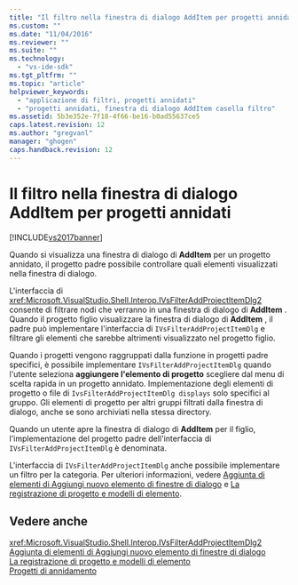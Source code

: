 ```yaml
---
title: "Il filtro nella finestra di dialogo AddItem per progetti annidati | Microsoft Docs"
ms.custom: ""
ms.date: "11/04/2016"
ms.reviewer: ""
ms.suite: ""
ms.technology: 
  - "vs-ide-sdk"
ms.tgt_pltfrm: ""
ms.topic: "article"
helpviewer_keywords: 
  - "applicazione di filtri, progetti annidati"
  - "progetti annidati, finestra di dialogo AddItem casella filtro"
ms.assetid: 5b3e352e-7f18-4f66-be16-b0ad55637ce5
caps.latest.revision: 12
ms.author: "gregvanl"
manager: "ghogen"
caps.handback.revision: 12
---
```

# Il filtro nella finestra di dialogo AddItem per progetti annidati
[!INCLUDE[vs2017banner](../../code-quality/includes/vs2017banner.md)]

Quando si visualizza una finestra di dialogo di **AddItem** per un progetto annidato, il progetto padre possibile controllare quali elementi visualizzati nella finestra di dialogo.  
  
 L'interfaccia di <xref:Microsoft.VisualStudio.Shell.Interop.IVsFilterAddProjectItemDlg2> consente di filtrare nodi che verranno in una finestra di dialogo di **AddItem** .  Quando il progetto figlio visualizzare la finestra di dialogo di **AddItem** , il padre può implementare l'interfaccia di `IVsFilterAddProjectItemDlg` e filtrare gli elementi che sarebbe altrimenti visualizzato nel progetto figlio.  
  
 Quando i progetti vengono raggruppati dalla funzione in progetti padre specifici, è possibile implementare `IVsFilterAddProjectItemDlg` quando l'utente seleziona **aggiungere l'elemento di progetto** scegliere dal menu di scelta rapida in un progetto annidato.  Implementazione degli elementi di progetto o file di `IvsFilterAddProjectItemDlg displays` solo specifici al gruppo.  Gli elementi di progetto per altri gruppi filtrati dalla finestra di dialogo, anche se sono archiviati nella stessa directory.  
  
 Quando un utente apre la finestra di dialogo di **AddItem** per il figlio, l'implementazione del progetto padre dell'interfaccia di `IVsFilterAddProjectItemDlg` è denominata.  
  
 L'interfaccia di `IVsFilterAddProjectItemDlg` anche possibile implementare un filtro per la categoria.  Per ulteriori informazioni, vedere [Aggiunta di elementi di Aggiungi nuovo elemento di finestre di dialogo](../../extensibility/internals/adding-items-to-the-add-new-item-dialog-boxes.md) e [La registrazione di progetto e modelli di elemento](../../extensibility/internals/registering-project-and-item-templates.md).  
  
## Vedere anche  
 <xref:Microsoft.VisualStudio.Shell.Interop.IVsFilterAddProjectItemDlg2>   
 [Aggiunta di elementi di Aggiungi nuovo elemento di finestre di dialogo](../../extensibility/internals/adding-items-to-the-add-new-item-dialog-boxes.md)   
 [La registrazione di progetto e modelli di elemento](../../extensibility/internals/registering-project-and-item-templates.md)   
 [Progetti di annidamento](../../extensibility/internals/nesting-projects.md)